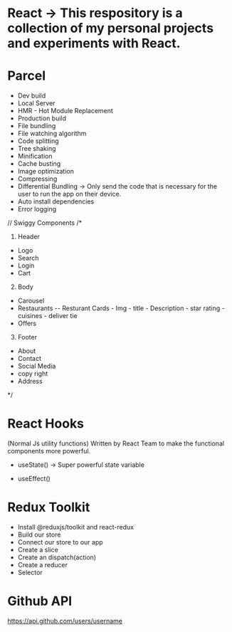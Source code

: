 # React -> This respository is a collection of my personal projects and experiments with React.

# Parcel

- Dev build
- Local Server
- HMR - Hot Module Replacement
- Production build
- File bundling
- File watching algorithm
- Code splitting
- Tree shaking
- Minification
- Cache busting
- Image optimization
- Compressing
- Differential Bundling -> Only send the code that is necessary for the user to run the app on their device.
- Auto install dependencies
- Error logging

// Swiggy Components
/\*

1. Header

- Logo
- Search
- Login
- Cart

2. Body

- Carousel
- Restaurants
  -- Resturant Cards - Img - title - Description - star rating - cuisines - deliver tie
- Offers

3. Footer

- About
- Contact
- Social Media
- copy right
- Address

\*/

# React Hooks

(Normal Js utility functions) Written by React Team to make the functional components more powerful.

- useState() -> Super powerful state variable

- useEffect()

# Redux Toolkit

- Install @reduxjs/toolkit and react-redux
- Build our store
- Connect our store to our app
- Create a slice
- Create an dispatch(action)
- Create a reducer
- Selector

# Github API

https://api.github.com/users/username
